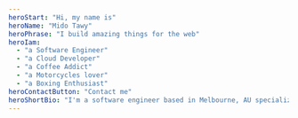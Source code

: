 ```yaml
---
heroStart: "Hi, my name is"
heroName: "Mido Tawy"
heroPhrase: "I build amazing things for the web"
heroIam:
  - "a Software Engineer"
  - "a Cloud Developer"
  - "a Coffee Addict"
  - "a Motorcycles lover"
  - "a Boxing Enthusiast"
heroContactButton: "Contact me"
heroShortBio: "I'm a software engineer based in Melbourne, AU specializing in building  websites and applications."
---
```

